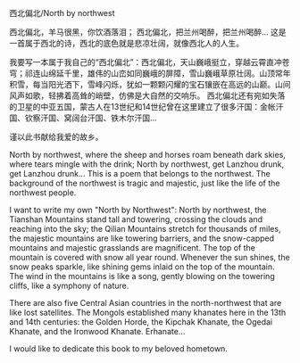 西北偏北/North by northwest

西北偏北，羊马很黑，你饮酒落泪；
西北偏北，把兰州喝醉，把兰州喝醉...
这是一首属于西北的诗，西北的底色就是悲凉壮阔，就像西北人的人生。

我要写一本属于我自己的“西北偏北”：西北偏北，天山巍峨挺立，穿越云霄直冲苍穹；祁连山绵延千里，雄伟的山峦如同巍峨的屏障，雪山巍峨草原壮阔。山顶常年积雪，每当阳光洒下，雪峰闪烁，犹如一颗颗闪耀的宝石镶嵌在高远的山巅。山间风声如歌，轻拂着高耸的峭壁，仿佛是大自然的交响乐。
西北偏北还有宛如失落的卫星的中亚五国，蒙古人在13世纪和14世纪曾在这里建立了很多汗国：金帐汗国、钦察汗国、窝阔台汗国、铁木尔汗国...

谨以此书献给我爱的故乡。

North by northwest, where the sheep and horses roam beneath dark skies, where tears mingle with the drink;
North by northwest, get Lanzhou drunk, get Lanzhou drunk...
This is a poem that belongs to the northwest. The background of the northwest is tragic and majestic, just like the life of the northwest people.

I want to write my own "North by Northwest": North by northwest, the Tianshan Mountains stand tall and towering, crossing the clouds and reaching into the sky; the Qilian Mountains stretch for thousands of miles, the majestic mountains are like towering barriers, and the snow-capped mountains and majestic grasslands are magnificent. The top of the mountain is covered with snow all year round. Whenever the sun shines, the snow peaks sparkle, like shining gems inlaid on the top of the mountain. The wind in the mountains is like a song, gently blowing on the towering cliffs, like a symphony of nature.

There are also five Central Asian countries in the north-northwest that are like lost satellites. The Mongols established many khanates here in the 13th and 14th centuries: the Golden Horde, the Kipchak Khanate, the Ogedai Khanate, and the Ironwood Khanate. Erhanate...

I would like to dedicate this book to my beloved hometown.
